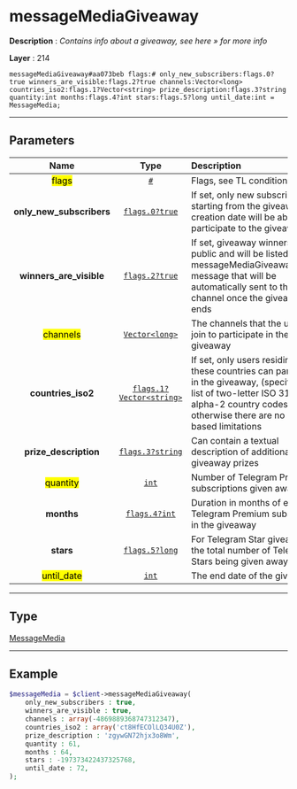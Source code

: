 # messageMediaGiveaway

**Description** : *Contains info about a giveaway, see here &raquo; for more info*

**Layer** : 214

```tl
messageMediaGiveaway#aa073beb flags:# only_new_subscribers:flags.0?true winners_are_visible:flags.2?true channels:Vector<long> countries_iso2:flags.1?Vector<string> prize_description:flags.3?string quantity:int months:flags.4?int stars:flags.5?long until_date:int = MessageMedia;
```

---

## Parameters

| Name | Type | Description |
| :---: | :---: | :--- |
| <mark>flags</mark> | [`#`](type/#) | Flags, see TL conditional fields |
| **only_new_subscribers** | [`flags.0?true`](type/true) | If set, only new subscribers starting from the giveaway creation date will be able to participate to the giveaway |
| **winners_are_visible** | [`flags.2?true`](type/true) | If set, giveaway winners are public and will be listed in a messageMediaGiveawayResults message that will be automatically sent to the channel once the giveaway ends |
| <mark>channels</mark> | [`Vector<long>`](type/long) | The channels that the user must join to participate in the giveaway |
| **countries_iso2** | [`flags.1?Vector<string>`](type/string) | If set, only users residing in these countries can participate in the giveaway, (specified as a list of two-letter ISO 3166-1 alpha-2 country codes); otherwise there are no country-based limitations |
| **prize_description** | [`flags.3?string`](type/string) | Can contain a textual description of additional giveaway prizes |
| <mark>quantity</mark> | [`int`](type/int) | Number of Telegram Premium subscriptions given away |
| **months** | [`flags.4?int`](type/int) | Duration in months of each Telegram Premium subscription in the giveaway |
| **stars** | [`flags.5?long`](type/long) | For Telegram Star giveaways, the total number of Telegram Stars being given away |
| <mark>until_date</mark> | [`int`](type/int) | The end date of the giveaway |

---

## Type

[MessageMedia](type/MessageMedia)

---

## Example

```php
$messageMedia = $client->messageMediaGiveaway(
	only_new_subscribers : true,
	winners_are_visible : true,
	channels : array(-4869889368747312347),
	countries_iso2 : array('ct8HfECOlLQ34U0Z'),
	prize_description : 'zgywGN72hjx3o8Wm',
	quantity : 61,
	months : 64,
	stars : -197373422437325768,
	until_date : 72,
);
```